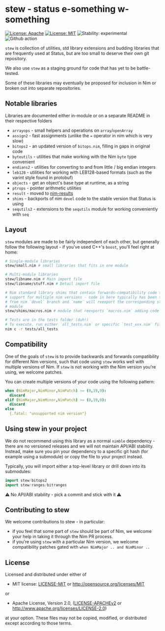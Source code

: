 # stew - status e-something w-something

[![License: Apache](https://img.shields.io/badge/License-Apache%202.0-blue.svg)](https://opensource.org/licenses/Apache-2.0)
[![License: MIT](https://img.shields.io/badge/License-MIT-blue.svg)](https://opensource.org/licenses/MIT)
![Stability: experimental](https://img.shields.io/badge/stability-experimental-orange.svg)
![Github action](https://github.com/status-im/nim-stew/workflows/CI/badge.svg)

`stew` is collection of utilities, std library extensions and budding libraries
that are frequently used at Status, but are too small to deserve their own
git repository.

We also use `stew` as a staging ground for code that has yet to be
battle-tested.

Some of these libraries may eventually be proposed for inclusion in Nim or
broken out into separate repositories.

## Notable libraries

Libraries are documented either in-module or on a separate README in their
respective folders

- `arrayops` - small helpers and operations on `array`/`openArray`
- `assign2` - fast assignments (unlike the `=` operator in nim which is very slow)
- `bitops2` - an updated version of `bitops.nim`, filling in gaps in original code
- `byteutils` - utilities that make working with the Nim `byte` type convenient
- `endians2` - utilities for converting to and from little / big endian integers
- `leb128` - utilities for working with LEB128-based formats (such as the varint style found in protobuf)
- `objects` - get an object's base type at runtime, as a string
- `ptrops` - pointer arithmetic utilities
- `result` - moved to [nim-results](https://github.com/arnetheduck/nim-results/)
- `shims` - backports of nim `devel` code to the stable version that Status is using
- `sequtils2` - extensions to the `sequtils` module for working conveniently with `seq`

## Layout

`stew` modules are made to be fairly independent of each other, but generally
follow the following layout - if you've used C++'s `boost`, you'll feel right at
home:

```bash
# Single-module libraries
stew/small.nim # small libraries that fits in one module

# Multi-module libraries
stew/libname.nim # Main import file
stew/libname/stuff.nim # Detail import file

# Nim standard library shims that contain forwards-compatibility code to manage
# support for multiple nim versions - code in here typically has been taken
# from nim `devel` branch and `name` will reexport the corresponding std lib
# module
stew/shims/macros.nim # module that reexports `macros.nim` adding code from newer nim versions

# Tests are in the tests folder (duh!)
# To execute, run either `all_tests.nim` or specific `test_xxx.nim` files:
nim c -r tests/all_tests
```

## Compatibility

One of the goals of `stew` is to provide backwards and forwards compatibility
for different Nim versions, such that code using `stew` works well with multiple
versions of Nim. If `stew` is not working with the Nim version you're using, we
welcome patches.

You can create multiple versions of your code using the following pattern:

```nim
when (NimMajor,NimMinor,NimPatch) >= (0,19,9):
  discard
elif (NimMajor,NimMinor,NimPatch) >= (0,19,0):
  discard
else
  {.fatal: "unsupported nim version"}
```

## Using stew in your project

We do not recommend using this library as a normal `nimble` dependency - there
are no versioned releases and we will not maintain API/ABI stability. Instead,
make sure you pin your dependency to a specific git hash (for example using a
submodule) or copy the file to your project instead.

Typically, you will import either a top-level library or drill down into its
submodules:
```nim
import stew/bitops2
import stew/ranges/bitranges
```

:warning: No API/ABI stability - pick a commit and stick with it :warning:

## Contributing to stew

We welcome contributions to stew - in particular:
* if you feel that some part of `stew` should be part of Nim, we welcome your help in taking it through the Nim PR process.
* if you're using `stew` with a particular Nim version, we welcome compatibility patches gated with `when NimMajor .. and NimMinor ..`

## License

Licensed and distributed under either of

* MIT license: [LICENSE-MIT](LICENSE-MIT) or http://opensource.org/licenses/MIT

or

* Apache License, Version 2.0, ([LICENSE-APACHEv2](LICENSE-APACHEv2) or http://www.apache.org/licenses/LICENSE-2.0)

at your option. These files may not be copied, modified, or distributed except according to those terms.
